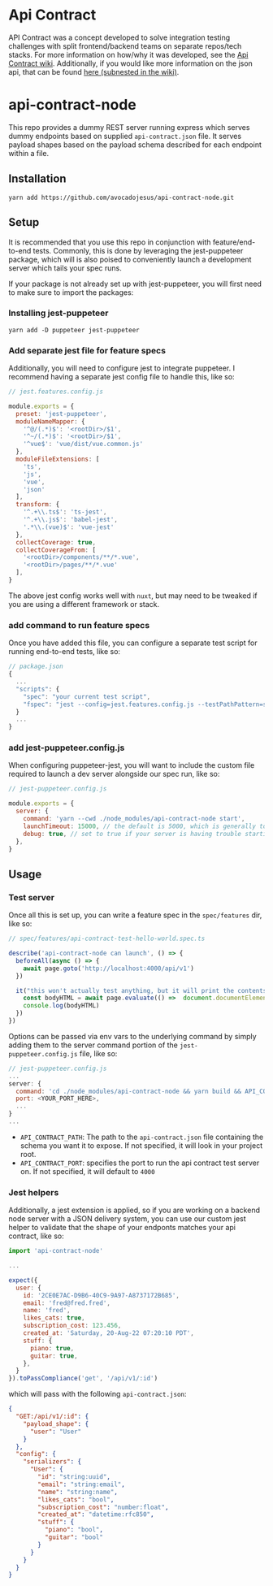 # Api Contract

API Contract was a concept developed to solve integration testing challenges with split frontend/backend teams on separate repos/tech stacks. For more information on how/why it was developed, see the [Api Contract wiki](https://github.com/avocadojesus/api-contract-node/wiki). Additionally, if you would like more information on the json api, that can be found [here (subnested in the wiki)](https://github.com/avocadojesus/api-contract-node/wiki/JSON-API).

# api-contract-node

This repo provides a dummy REST server running express which serves dummy endpoints based on supplied `api-contract.json` file. It serves payload shapes based on the payload schema described for each endpoint within a file.

## Installation

```
yarn add https://github.com/avocadojesus/api-contract-node.git
```

## Setup

It is recommended that you use this repo in conjunction with feature/end-to-end tests. Commonly, this is done by leveraging the jest-puppeteer package, which will is also poised to conveniently launch a development server which tails your spec runs.

If your package is not already set up with jest-puppeteer, you will first need to make sure to import the packages:

### Installing jest-puppeteer

```
yarn add -D puppeteer jest-puppeteer
```

### Add separate jest file for feature specs

Additionally, you will need to configure jest to integrate puppeteer. I recommend having a separate jest config file to handle this, like so:

```js
// jest.features.config.js

module.exports = {
  preset: 'jest-puppeteer',
  moduleNameMapper: {
    '^@/(.*)$': '<rootDir>/$1',
    '^~/(.*)$': '<rootDir>/$1',
    '^vue$': 'vue/dist/vue.common.js'
  },
  moduleFileExtensions: [
    'ts',
    'js',
    'vue',
    'json'
  ],
  transform: {
    '^.+\\.ts$': 'ts-jest',
    '^.+\\.js$': 'babel-jest',
    '.*\\.(vue)$': 'vue-jest'
  },
  collectCoverage: true,
  collectCoverageFrom: [
    '<rootDir>/components/**/*.vue',
    '<rootDir>/pages/**/*.vue'
  ],
}
```

The above jest config works well with `nuxt`, but may need to be tweaked if you are using a different framework or stack.

### add command to run feature specs

Once you have added this file, you can configure a separate test script for running end-to-end tests, like so:

```js
// package.json
{
  ...
  "scripts": {
    "spec": "your current test script",
    "fspec": "jest --config=jest.features.config.js --testPathPattern=spec/features/"
  }
  ...
}
```

### add jest-puppeteer.config.js

When configuring puppeteer-jest, you will want to include the custom file required to launch a dev server alongside our spec run, like so:

```js
// jest-puppeteer.config.js

module.exports = {
  server: {
    command: 'yarn --cwd ./node_modules/api-contract-node start',
    launchTimeout: 15000, // the default is 5000, which is generally too short for a dry run.
    debug: true, // set to true if your server is having trouble starting.
  },
}
```

## Usage

### Test server

Once all this is set up, you can write a feature spec in the `spec/features` dir, like so:

```js
// spec/features/api-contract-test-hello-world.spec.ts

describe('api-contract-node can launch', () => {
  beforeAll(async () => {
    await page.goto('http://localhost:4000/api/v1')
  })

  it("this won't actually test anything, but it will print the contents of a GET:api/v1 within your api-contract.json file.", async () => {
    const bodyHTML = await page.evaluate(() =>  document.documentElement.outerHTML);
    console.log(bodyHTML)
  })
})
```

Options can be passed via env vars to the underlying command by simply adding them to the server command portion of the `jest-puppeteer.config.js` file, like so:

```js
// jest-puppeteer.config.js
...
server: {
  command: 'cd ./node_modules/api-contract-node && yarn build && API_CONTRACT_PATH=<PATH_TO_API_CONTRACT_JSON_FILE> API_CONTRACT_PORT=<YOUR_PORT_HERE> yarn start',
  port: <YOUR_PORT_HERE>,
  ...
}
...
```

* `API_CONTRACT_PATH`: The path to the `api-contract.json` file containing the schema you want it to expose. If not specified, it will look in your project root.
* `API_CONTRACT_PORT`: specifies the port to run the api contract test server on. If not specified, it will default to `4000`

### Jest helpers
Additionally, a jest extension is applied, so if you are working on a backend node server with a JSON delivery system, you can use our custom jest helper to validate that the shape of your endponts matches your api contract, like so:

```js
import 'api-contract-node'

...

expect({
  user: {
    id: '2CE0E7AC-D9B6-40C9-9A97-A8737172B685',
    email: 'fred@fred.fred',
    name: 'fred',
    likes_cats: true,
    subscription_cost: 123.456,
    created_at: 'Saturday, 20-Aug-22 07:20:10 PDT',
    stuff: {
      piano: true,
      guitar: true,
    },
  }
}).toPassCompliance('get', '/api/v1/:id')
```

which will pass with the following `api-contract.json`:

```json
{
  "GET:/api/v1/:id": {
    "payload_shape": {
      "user": "User"
    }
  },
  "config": {
    "serializers": {
      "User": {
        "id": "string:uuid",
        "email": "string:email",
        "name": "string:name",
        "likes_cats": "bool",
        "subscription_cost": "number:float",
        "created_at": "datetime:rfc850",
        "stuff": {
          "piano": "bool",
          "guitar": "bool"
        }
      }
    }
  }
}
```
